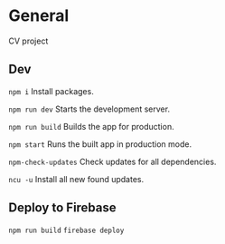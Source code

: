 # General

CV project

## Dev

`npm i`
Install packages.

`npm run dev`
Starts the development server.

`npm run build`
Builds the app for production.

`npm start`
Runs the built app in production mode.

`npm-check-updates`
Check updates for all dependencies.

`ncu -u`
Install all new found updates.

## Deploy to Firebase
`npm run build`
`firebase deploy`
